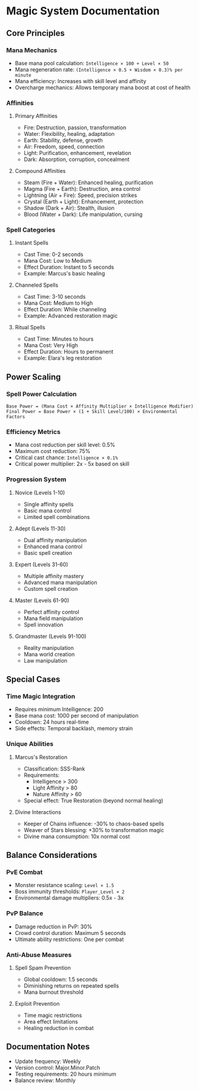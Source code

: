 # Magic System Documentation

## Core Principles
### Mana Mechanics
- Base mana pool calculation: `Intelligence × 100 + Level × 50`
- Mana regeneration rate: `(Intelligence × 0.5 + Wisdom × 0.3)% per minute`
- Mana efficiency: Increases with skill level and affinity
- Overcharge mechanics: Allows temporary mana boost at cost of health

### Affinities
1. Primary Affinities
   - Fire: Destruction, passion, transformation
   - Water: Flexibility, healing, adaptation
   - Earth: Stability, defense, growth
   - Air: Freedom, speed, connection
   - Light: Purification, enhancement, revelation
   - Dark: Absorption, corruption, concealment

2. Compound Affinities
   - Steam (Fire + Water): Enhanced healing, purification
   - Magma (Fire + Earth): Destruction, area control
   - Lightning (Air + Fire): Speed, precision strikes
   - Crystal (Earth + Light): Enhancement, protection
   - Shadow (Dark + Air): Stealth, illusion
   - Blood (Water + Dark): Life manipulation, cursing

### Spell Categories
1. Instant Spells
   - Cast Time: 0-2 seconds
   - Mana Cost: Low to Medium
   - Effect Duration: Instant to 5 seconds
   - Example: Marcus's basic healing

2. Channeled Spells
   - Cast Time: 3-10 seconds
   - Mana Cost: Medium to High
   - Effect Duration: While channeling
   - Example: Advanced restoration magic

3. Ritual Spells
   - Cast Time: Minutes to hours
   - Mana Cost: Very High
   - Effect Duration: Hours to permanent
   - Example: Elara's leg restoration

## Power Scaling
### Spell Power Calculation
```
Base Power = (Mana Cost × Affinity Multiplier × Intelligence Modifier)
Final Power = Base Power × (1 + Skill Level/100) × Environmental Factors
```

### Efficiency Metrics
- Mana cost reduction per skill level: 0.5%
- Maximum cost reduction: 75%
- Critical cast chance: `Intelligence × 0.1%`
- Critical power multiplier: 2x - 5x based on skill

### Progression System
1. Novice (Levels 1-10)
   - Single affinity spells
   - Basic mana control
   - Limited spell combinations

2. Adept (Levels 11-30)
   - Dual affinity manipulation
   - Enhanced mana control
   - Basic spell creation

3. Expert (Levels 31-60)
   - Multiple affinity mastery
   - Advanced mana manipulation
   - Custom spell creation

4. Master (Levels 61-90)
   - Perfect affinity control
   - Mana field manipulation
   - Spell innovation

5. Grandmaster (Levels 91-100)
   - Reality manipulation
   - Mana world creation
   - Law manipulation

## Special Cases
### Time Magic Integration
- Requires minimum Intelligence: 200
- Base mana cost: 1000 per second of manipulation
- Cooldown: 24 hours real-time
- Side effects: Temporal backlash, memory strain

### Unique Abilities
1. Marcus's Restoration
   - Classification: SSS-Rank
   - Requirements: 
     - Intelligence > 300
     - Light Affinity > 80
     - Nature Affinity > 60
   - Special effect: True Restoration (beyond normal healing)

2. Divine Interactions
   - Keeper of Chains influence: -30% to chaos-based spells
   - Weaver of Stars blessing: +30% to transformation magic
   - Divine mana consumption: 10x normal cost

## Balance Considerations
### PvE Combat
- Monster resistance scaling: `Level × 1.5`
- Boss immunity thresholds: `Player_Level × 2`
- Environmental damage multipliers: 0.5x - 3x

### PvP Balance
- Damage reduction in PvP: 30%
- Crowd control duration: Maximum 5 seconds
- Ultimate ability restrictions: One per combat

### Anti-Abuse Measures
1. Spell Spam Prevention
   - Global cooldown: 1.5 seconds
   - Diminishing returns on repeated spells
   - Mana burnout threshold

2. Exploit Prevention
   - Time magic restrictions
   - Area effect limitations
   - Healing reduction in combat

## Documentation Notes
- Update frequency: Weekly
- Version control: Major.Minor.Patch
- Testing requirements: 20 hours minimum
- Balance review: Monthly